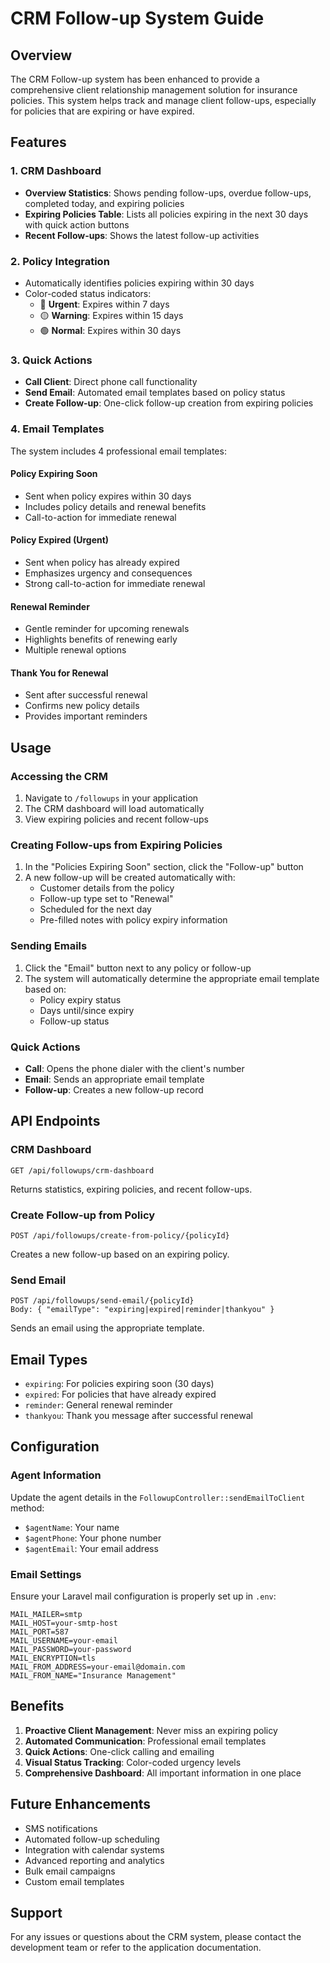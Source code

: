 # CRM Follow-up System Guide

## Overview
The CRM Follow-up system has been enhanced to provide a comprehensive client relationship management solution for insurance policies. This system helps track and manage client follow-ups, especially for policies that are expiring or have expired.

## Features

### 1. CRM Dashboard
- **Overview Statistics**: Shows pending follow-ups, overdue follow-ups, completed today, and expiring policies
- **Expiring Policies Table**: Lists all policies expiring in the next 30 days with quick action buttons
- **Recent Follow-ups**: Shows the latest follow-up activities

### 2. Policy Integration
- Automatically identifies policies expiring within 30 days
- Color-coded status indicators:
  - 🔴 **Urgent**: Expires within 7 days
  - 🟡 **Warning**: Expires within 15 days  
  - 🟢 **Normal**: Expires within 30 days

### 3. Quick Actions
- **Call Client**: Direct phone call functionality
- **Send Email**: Automated email templates based on policy status
- **Create Follow-up**: One-click follow-up creation from expiring policies

### 4. Email Templates
The system includes 4 professional email templates:

#### Policy Expiring Soon
- Sent when policy expires within 30 days
- Includes policy details and renewal benefits
- Call-to-action for immediate renewal

#### Policy Expired (Urgent)
- Sent when policy has already expired
- Emphasizes urgency and consequences
- Strong call-to-action for immediate renewal

#### Renewal Reminder
- Gentle reminder for upcoming renewals
- Highlights benefits of renewing early
- Multiple renewal options

#### Thank You for Renewal
- Sent after successful renewal
- Confirms new policy details
- Provides important reminders

## Usage

### Accessing the CRM
1. Navigate to `/followups` in your application
2. The CRM dashboard will load automatically
3. View expiring policies and recent follow-ups

### Creating Follow-ups from Expiring Policies
1. In the "Policies Expiring Soon" section, click the "Follow-up" button
2. A new follow-up will be created automatically with:
   - Customer details from the policy
   - Follow-up type set to "Renewal"
   - Scheduled for the next day
   - Pre-filled notes with policy expiry information

### Sending Emails
1. Click the "Email" button next to any policy or follow-up
2. The system will automatically determine the appropriate email template based on:
   - Policy expiry status
   - Days until/since expiry
   - Follow-up status

### Quick Actions
- **Call**: Opens the phone dialer with the client's number
- **Email**: Sends an appropriate email template
- **Follow-up**: Creates a new follow-up record

## API Endpoints

### CRM Dashboard
```
GET /api/followups/crm-dashboard
```
Returns statistics, expiring policies, and recent follow-ups.

### Create Follow-up from Policy
```
POST /api/followups/create-from-policy/{policyId}
```
Creates a new follow-up based on an expiring policy.

### Send Email
```
POST /api/followups/send-email/{policyId}
Body: { "emailType": "expiring|expired|reminder|thankyou" }
```
Sends an email using the appropriate template.

## Email Types
- `expiring`: For policies expiring soon (30 days)
- `expired`: For policies that have already expired
- `reminder`: General renewal reminder
- `thankyou`: Thank you message after successful renewal

## Configuration

### Agent Information
Update the agent details in the `FollowupController::sendEmailToClient` method:
- `$agentName`: Your name
- `$agentPhone`: Your phone number
- `$agentEmail`: Your email address

### Email Settings
Ensure your Laravel mail configuration is properly set up in `.env`:
```
MAIL_MAILER=smtp
MAIL_HOST=your-smtp-host
MAIL_PORT=587
MAIL_USERNAME=your-email
MAIL_PASSWORD=your-password
MAIL_ENCRYPTION=tls
MAIL_FROM_ADDRESS=your-email@domain.com
MAIL_FROM_NAME="Insurance Management"
```

## Benefits

1. **Proactive Client Management**: Never miss an expiring policy
2. **Automated Communication**: Professional email templates
3. **Quick Actions**: One-click calling and emailing
4. **Visual Status Tracking**: Color-coded urgency levels
5. **Comprehensive Dashboard**: All important information in one place

## Future Enhancements

- SMS notifications
- Automated follow-up scheduling
- Integration with calendar systems
- Advanced reporting and analytics
- Bulk email campaigns
- Custom email templates

## Support

For any issues or questions about the CRM system, please contact the development team or refer to the application documentation.
